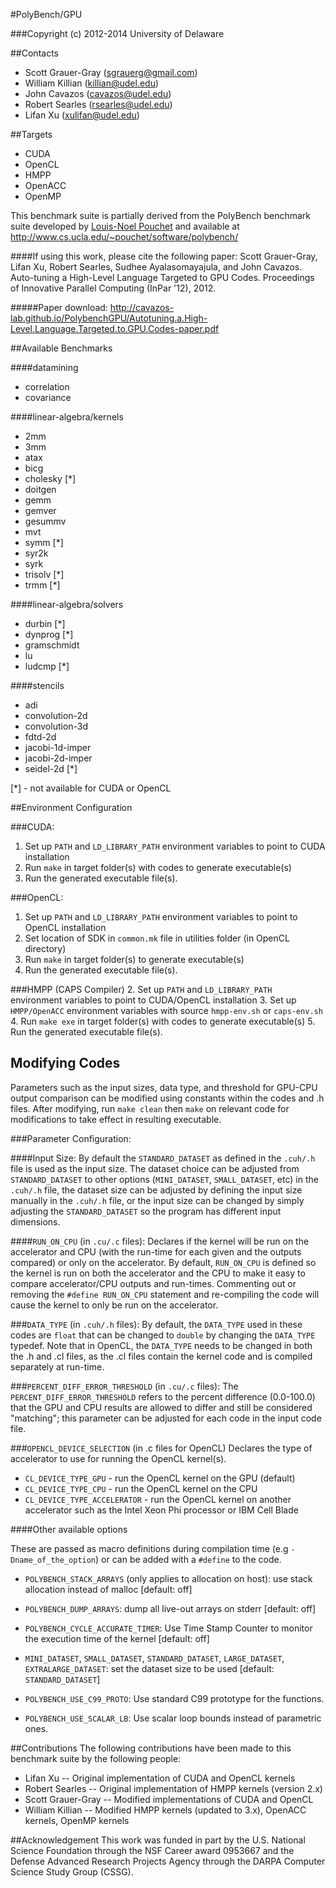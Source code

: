 #PolyBench/GPU

###Copyright (c) 2012-2014 University of Delaware

##Contacts
* Scott Grauer-Gray (sgrauerg@gmail.com)
* William Killian (killian@udel.edu)
* John Cavazos (cavazos@udel.edu)
* Robert Searles (rsearles@udel.edu)
* Lifan Xu (xulifan@udel.edu)

##Targets
* CUDA
* OpenCL
* HMPP
* OpenACC
* OpenMP

This benchmark suite is partially derived from the PolyBench benchmark suite developed by [Louis-Noel
Pouchet](pouchet@cs.ucla.edu) and available at http://www.cs.ucla.edu/~pouchet/software/polybench/

####If using this work, please cite the following paper: 
Scott Grauer-Gray, Lifan Xu, Robert Searles, Sudhee Ayalasomayajula, and John Cavazos. Auto-tuning a High-Level Language Targeted to GPU Codes. Proceedings of Innovative Parallel Computing (InPar '12), 2012.

#####Paper download:
http://cavazos-lab.github.io/PolybenchGPU/Autotuning.a.High-Level.Language.Targeted.to.GPU.Codes-paper.pdf

##Available Benchmarks

####datamining
* correlation
* covariance

####linear-algebra/kernels
* 2mm
* 3mm
* atax
* bicg
* cholesky [*]
* doitgen
* gemm
* gemver
* gesummv
* mvt
* symm [*]
* syr2k
* syrk
* trisolv [*]
* trmm [*]

####linear-algebra/solvers
* durbin [*]
* dynprog [*]
* gramschmidt
* lu
* ludcmp [*]

####stencils
* adi
* convolution-2d
* convolution-3d
* fdtd-2d
* jacobi-1d-imper
* jacobi-2d-imper
* seidel-2d [*]

[*] - not available for CUDA or OpenCL

##Environment Configuration

###CUDA: 
1. Set up `PATH` and `LD_LIBRARY_PATH` environment variables to point to CUDA installation 
2. Run `make` in target folder(s) with codes to generate executable(s)
3. Run the generated executable file(s).

###OpenCL:
1. Set up `PATH` and `LD_LIBRARY_PATH` environment variables to point to OpenCL installation
2. Set location of SDK in `common.mk` file in utilities folder (in OpenCL directory)
3. Run `make` in target folder(s) to generate executable(s)
4. Run the generated executable file(s).


###HMPP (CAPS Compiler)
2. Set up `PATH` and `LD_LIBRARY_PATH` environment variables to point to CUDA/OpenCL installation 
3. Set up `HMPP/OpenACC` environment variables with source `hmpp-env.sh` or `caps-env.sh` 
4. Run `make exe` in target folder(s) with codes to generate executable(s)
5. Run the generated executable file(s).

Modifying Codes
------------------

Parameters such as the input sizes, data type, and threshold for GPU-CPU output comparison can be modified using constants
within the codes and .h files.  After modifying, run `make clean` then `make` on relevant code for modifications to take effect in resulting executable.

###Parameter Configuration:

####Input Size:
By default the `STANDARD_DATASET` as defined in the `.cuh/.h` file is used as the input size.  The dataset choice can be adjusted from `STANDARD_DATASET` to other
options (`MINI_DATASET`, `SMALL_DATASET`, etc) in the `.cuh/.h` file, the dataset size can be adjusted by defining the input size manually in the `.cuh/.h` file, or
the input size can be changed by simply adjusting the `STANDARD_DATASET` so the program has different input dimensions.

####`RUN_ON_CPU` (in `.cu/.c` files):
Declares if the kernel will be run on the accelerator and CPU (with the run-time for each given and the outputs compared) or only on the accelerator.  By default, `RUN_ON_CPU` is defined so the kernel is run on both the accelerator and the CPU to make it easy to compare accelerator/CPU outputs and run-times. Commenting out or removing the `#define RUN_ON_CPU` statement and re-compiling the code will cause the kernel to only be run on the accelerator.

###`DATA_TYPE` (in `.cuh/.h` files):
By default, the `DATA_TYPE` used in these codes are `float` that can be changed to `double` by changing the `DATA_TYPE` typedef. Note that in OpenCL, the `DATA_TYPE` needs to be changed in both the .h and .cl files, as the .cl files contain the kernel code and is compiled separately at run-time.

###`PERCENT_DIFF_ERROR_THRESHOLD` (in `.cu/.c` files):
The `PERCENT_DIFF_ERROR_THRESHOLD` refers to the percent difference (0.0-100.0) that the GPU and CPU results are allowed to differ and still be considered "matching"; this parameter can be adjusted for each code in the input code file.

###`OPENCL_DEVICE_SELECTION` (in .c files for OpenCL)
Declares the type of accelerator to use for running the OpenCL kernel(s).
* `CL_DEVICE_TYPE_GPU` - run the OpenCL kernel on the GPU (default)
* `CL_DEVICE_TYPE_CPU` - run the OpenCL kernel on the CPU
* `CL_DEVICE_TYPE_ACCELERATOR` - run the OpenCL kernel on another accelerator such as the Intel Xeon Phi processor or IBM Cell Blade

####Other available options

These are passed as macro definitions during compilation time 
(e.g `-Dname_of_the_option`) or can be added with a `#define` to the code.
- `POLYBENCH_STACK_ARRAYS` (only applies to allocation on host): 
use stack allocation instead of malloc [default: off]
- `POLYBENCH_DUMP_ARRAYS`: dump all live-out arrays on stderr [default: off]
- `POLYBENCH_CYCLE_ACCURATE_TIMER`: Use Time Stamp Counter to monitor
  the execution time of the kernel [default: off]
- `MINI_DATASET`, `SMALL_DATASET`, `STANDARD_DATASET`, `LARGE_DATASET`,
  `EXTRALARGE_DATASET`: set the dataset size to be used
  [default: `STANDARD_DATASET`]

- `POLYBENCH_USE_C99_PROTO`: Use standard C99 prototype for the functions.

- `POLYBENCH_USE_SCALAR_LB`: Use scalar loop bounds instead of parametric ones.

##Contributions
The following contributions have been made to this benchmark suite by the following people:

* Lifan Xu -- Original implementation of CUDA and OpenCL kernels
* Robert Searles -- Original implementation of HMPP kernels (version 2.x)
* Scott Grauer-Gray -- Modified implementations of CUDA and OpenCL
* William Killian -- Modified HMPP kernels (updated to 3.x), OpenACC kernels, OpenMP kernels

##Acknowledgement
This work was funded in part by the U.S. National Science Foundation through the NSF
Career award 0953667 and the Defense Advanced Research Projects Agency through the DARPA
Computer Science Study Group (CSSG).
